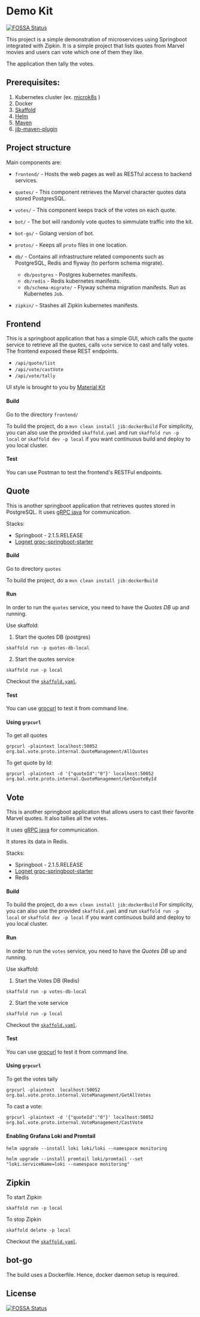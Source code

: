 # Demo Kit
[![FOSSA Status](https://app.fossa.io/api/projects/git%2Bgithub.com%2Fbalchua%2Fdemo.svg?type=shield)](https://app.fossa.io/projects/git%2Bgithub.com%2Fbalchua%2Fdemo?ref=badge_shield)


This project is a simple demonstration of microservices using Springboot integrated with Zipkin.
It is a simple project that lists quotes from Marvel movies and users can vote which one of them they like.

The application then tally the votes.

## Prerequisites:

1. Kubernetes cluster (ex. [microk8s](https://microk8s.io/) ) 
2. Docker
3. [Skaffold](https://skaffold.dev/)
4. [Helm](https://helm.sh/)
4. [Maven](https://maven.apache.org/)
5. [jib-maven-plugin](https://github.com/GoogleContainerTools/jib/tree/master/jib-maven-plugin)

## Project structure
  

Main components are:
* `frontend/` - Hosts the web pages as well as RESTful access to backend services.
* `quotes/` - This component retrieves the Marvel character quotes data stored PostgresSQL.
* `votes/` - This component keeps track of the votes on each quote.
* `bot/` - The bot will randomly vote quotes to simmulate traffic into the kit.
* `bot-go/` - Golang version of bot.
* `protos/` - Keeps all `proto` files in one location.  
* `db/` - Contains all infrastructure related components such as PostgreSQL, Redis and flyway (to perform schema migrate).
   * `db/postgres` - Postgres kubernetes manifests.
   * `db/redis` - Redis kubernetes manifests.
   * `db/schema-migrate/` - Flyway schema migration manifests.  Run as Kubernetes `Job`.

* `zipkin/` - Stashes all Zipkin kubernetes manifests.


## Frontend

This is a springboot application that has a simple GUI, which calls the quote service to retrieve all the quotes, calls `vote` service to cast and tally votes.
The frontend exposed these REST endpoints.
* `/api/quote/list`
* `/api/vote/castVote`
* `/api/vote/tally`

UI style is brought to you by [Material Kit](https://demos.creative-tim.com/material-kit/index.html)

#### Build
Go to the directory `frontend/`

To build the project, do a `mvn clean install jib:dockerBuild`
For simplicity, you can also use the provided `skaffold.yaml` and run `skaffold run -p local` or `skaffold dev -p local` if you want continuous build and deploy to you local cluster.


#### Test
You can use Postman to test the frontend's RESTFul endpoints.

## Quote

This is another springboot application that retrieves quotes stored in PostgreSQL.
It uses [gRPC java](https://grpc.io/docs/tutorials/basic/java/) for communication.

Stacks:

* Springboot - 2.1.5.RELEASE
* [Lognet grpc-springboot-starter](https://github.com/LogNet/grpc-spring-boot-starter)

#### Build
Go to directory `quotes`

To build the project, do a `mvn clean install jib:dockerBuild`

#### Run

In order to run the `quotes` service, you need to have the *Quotes DB* up and running.

Use skaffold:
1.  Start the quotes DB (postgres)

`skaffold run -p quotes-db-local`

2.  Start the quotes service

`skaffold run -p local`

Checkout the [`skaffold.yaml`](quotes/skaffold.yaml).



#### Test
You can use [grpcurl](https://github.com/fullstorydev/grpcurl) to test it from command line.

#### Using `grpcurl`

To get all quotes

`grpcurl -plaintext localhost:50052 org.bal.vote.proto.internal.QuoteManagement/AllQuotes`

To get quote by Id:

`grpcurl -plaintext -d '{"quoteId":"0"}' localhost:50052 org.bal.vote.proto.internal.QuoteManagement/GetQuoteById`

## Vote

This is another springboot application that allows users to cast their favorite Marvel quotes.
It also tallies all the votes.

It uses [gRPC java](https://grpc.io/docs/tutorials/basic/java/) for communication.

It stores its data in Redis.

Stacks:

* Springboot - 2.1.5.RELEASE
* [Lognet grpc-springboot-starter](https://github.com/LogNet/grpc-spring-boot-starter)
* Redis

#### Build
To build the project, do a `mvn clean install jib:dockerBuild`
For simplicity, you can also use the provided `skaffold.yaml` and run `skaffold run -p local` or `skaffold dev -p local` if you want continuous build and deploy to you local cluster.


#### Run

In order to run the `votes` service, you need to have the *Quotes DB* up and running.

Use skaffold:
1.  Start the Votes DB (Redis)

`skaffold run -p votes-db-local`

2.  Start the vote service

`skaffold run -p local`

Checkout the [`skaffold.yaml`](votes/skaffold.yaml).


#### Test
You can use [grpcurl](https://github.com/fullstorydev/grpcurl) to test it from command line.

#### Using `grpcurl`

To get the votes tally

`grpcurl -plaintext  localhost:50052 org.bal.vote.proto.internal.VoteManagement/GetAllVotes`

To cast a vote:

`grpcurl -plaintext -d '{"quoteId":"0"}' localhost:50052 org.bal.vote.proto.internal.VoteManagement/CastVote`

#### Enabling Grafana Loki and Promtail

`helm upgrade --install loki loki/loki --namespace monitoring`

`helm upgrade --install promtail loki/promtail --set "loki.serviceName=loki --namespace monitoring"`


## Zipkin

To start Zipkin

`skaffold run -p local`

To stop Zipkin

`skaffold delete -p local`

Checkout the [`skaffold.yaml`](zipkin/skaffold.yaml).

## bot-go
The build uses a Dockerfile. Hence, docker daemon setup is required. 



## License
[![FOSSA Status](https://app.fossa.io/api/projects/git%2Bgithub.com%2Fbalchua%2Fdemo.svg?type=large)](https://app.fossa.io/projects/git%2Bgithub.com%2Fbalchua%2Fdemo?ref=badge_large)